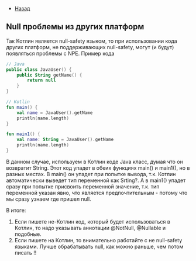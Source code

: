 - [Назад](/./kotlin.md)

## Null проблемы из других платформ

Так Котлин является null-safety языком, то при использовании кода других платформ, не поддерживающих null-safety, могут (и будут) появляться проблемы с NPE.
Пример кода

``` kotlin
// Java
public class JavaUser() {
    public String getName() {
        return null
    }
}

// Kotlin
fun main() {
    val name = JavaUser().getName
    println(name.length)
}

fun main1() {
    val name: String = JavaUser().getName
    println(name.length)
}
```

В данном случае, используем в Котлин коде Java класс, думая что он возвратит String. Этот код упадет в обеих функциях main() и main1(), но в разных местах. В main() он упадет при попытке вывода, т.к. Котлин автоматически выведет тип переменной как Srting?. А в main1() упадет сразу при попытке присвоить переменной значение, т.к. тип переменной указан явно, что является предпочтительным - потому что  мы сразу узнаем где пришел null.

В итоге:
1. Если пишете не-Котлин код, который будет использоваться в Котлин, то надо указывать аннотации @NotNull, @Nullable и подобные.
2. Если пишете на Котлин, то внимательно работайте с не null-safety языками. Лучше обрабатывать null, как можно раньше, чем потом писать !!
